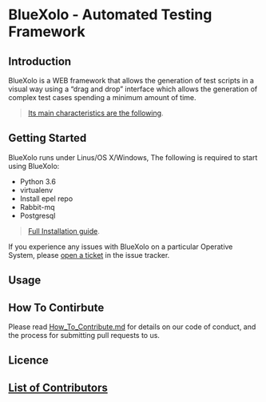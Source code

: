 # BlueXolo - Automated Testing Framework

## Introduction

BlueXolo is a WEB framework that allows the generation of test scripts in a visual way using a “drag and drop” interface which allows the generation of complex test cases spending a minimum amount of time. 

> [Its main characteristics are the following](https://github.ibm.com/blue-xolo/blue-xolo-framework/blob/master/Main_Characteristics.md).

## Getting Started

BlueXolo runs under Linus/OS X/Windows, The following is required to start using BlueXolo:

- Python 3.6
- virtualenv
- Install epel repo
- Rabbit-mq
- Postgresql

> [Full Installation guide](https://github.ibm.com/blue-xolo/blue-xolo-framework/blob/master/INSTALL.md).

If you experience any issues with BlueXolo on a particular Operative System, please [open a ticket](https://github.ibm.com/blue-xolo/blue-xolo-framework/issues/new/choose) in the issue tracker.

## Usage

## How To Contirbute

Please read [How_To_Contribute.md](https://github.ibm.com/blue-xolo/blue-xolo-framework/blob/master/How_To_Contribute.md) for details on our code of conduct, and the process for submitting pull requests to us.

## Licence

## [List of Contributors](https://github.ibm.com/blue-xolo/blue-xolo-framework/blob/master/CONTRIBUTORS_LIST)
